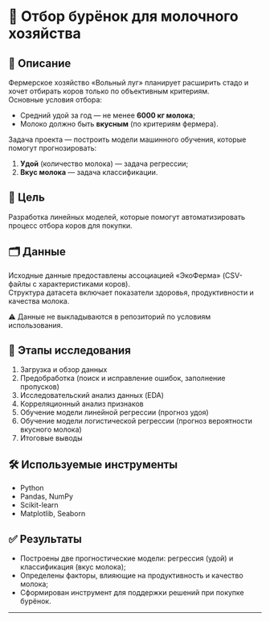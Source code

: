 # 🐄 Отбор бурёнок для молочного хозяйства

## 📌 Описание
Фермерское хозяйство «Вольный луг» планирует расширить стадо и хочет отбирать коров только по объективным критериям.  
Основные условия отбора:  
- Средний удой за год — не менее **6000 кг молока**;  
- Молоко должно быть **вкусным** (по критериям фермера).  

Задача проекта — построить модели машинного обучения, которые помогут прогнозировать:  
1. **Удой** (количество молока) — задача регрессии;  
2. **Вкус молока** — задача классификации.  

## 🎯 Цель
Разработка линейных моделей, которые помогут автоматизировать процесс отбора коров для покупки.

## 🗂 Данные
Исходные данные предоставлены ассоциацией «ЭкоФерма» (CSV-файлы с характеристиками коров).  
Структура датасета включает показатели здоровья, продуктивности и качества молока.  

⚠️ Данные не выкладываются в репозиторий по условиям использования.

## 🔎 Этапы исследования
1. Загрузка и обзор данных  
2. Предобработка (поиск и исправление ошибок, заполнение пропусков)  
3. Исследовательский анализ данных (EDA)  
4. Корреляционный анализ признаков  
5. Обучение модели линейной регрессии (прогноз удоя)  
6. Обучение модели логистической регрессии (прогноз вероятности вкусного молока)  
7. Итоговые выводы  

## 🛠 Используемые инструменты
- Python  
- Pandas, NumPy  
- Scikit-learn  
- Matplotlib, Seaborn  

## ✅ Результаты
- Построены две прогностические модели: регрессия (удой) и классификация (вкус молока);  
- Определены факторы, влияющие на продуктивность и качество молока;  
- Сформирован инструмент для поддержки решений при покупке бурёнок.  

---
